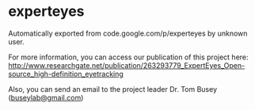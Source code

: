 # experteyes
Automatically exported from code.google.com/p/experteyes by unknown user.

For more information, you can access our publication of this project here:
http://www.researchgate.net/publication/263293779_ExpertEyes_Open-source_high-definition_eyetracking


Also, you can send an email to the project leader Dr. Tom Busey (buseylab@gmail.com)
